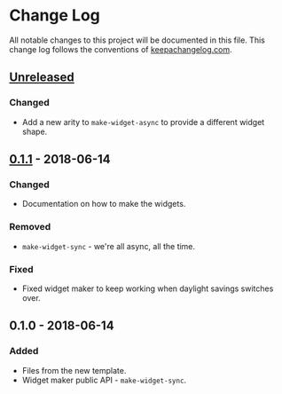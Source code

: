 # Change Log
All notable changes to this project will be documented in this file. This change log follows the conventions of [keepachangelog.com](http://keepachangelog.com/).

## [Unreleased]
### Changed
- Add a new arity to `make-widget-async` to provide a different widget shape.

## [0.1.1] - 2018-06-14
### Changed
- Documentation on how to make the widgets.

### Removed
- `make-widget-sync` - we're all async, all the time.

### Fixed
- Fixed widget maker to keep working when daylight savings switches over.

## 0.1.0 - 2018-06-14
### Added
- Files from the new template.
- Widget maker public API - `make-widget-sync`.

[Unreleased]: https://github.com/your-name/nosedive/compare/0.1.1...HEAD
[0.1.1]: https://github.com/your-name/nosedive/compare/0.1.0...0.1.1
